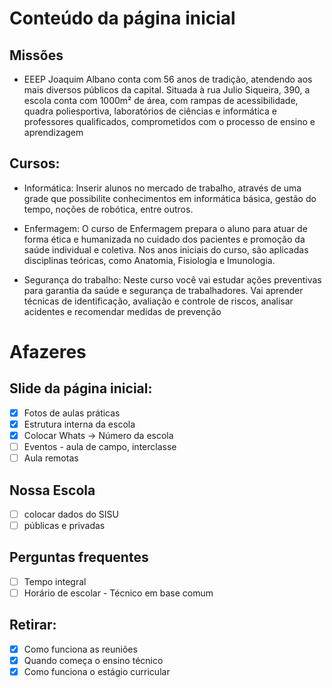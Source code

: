 # Conteúdo da página inicial

## Missões
- EEEP Joaquim Albano conta com 56 anos de tradição, atendendo aos mais diversos públicos da capital.
  Situada à rua Julio Siqueira, 390, a escola conta com 1000m² de área, com rampas de acessibilidade, quadra poliesportiva, laboratórios de ciências e informática e professores qualificados, comprometidos com o processo de ensino e aprendizagem

## Cursos:

- Informática: Inserir alunos no mercado de trabalho, através de uma grade que possibilite conhecimentos em informática básica, gestão do tempo, noções de robótica, entre outros.

- Enfermagem: O curso de Enfermagem prepara o aluno para atuar de forma ética e humanizada no cuidado dos pacientes e promoção da saúde individual e coletiva. Nos anos iniciais do curso, são aplicadas disciplinas teóricas, como Anatomia, Fisiologia e Imunologia.

- Segurança do trabalho: Neste curso você vai estudar ações preventivas para garantia da saúde e segurança de trabalhadores. Vai aprender técnicas de identificação, avaliação e controle de riscos, analisar acidentes e recomendar medidas de prevenção


# Afazeres

## Slide da página inicial:

- [X] Fotos de aulas práticas
- [X] Estrutura interna da escola
- [X] Colocar Whats -> Número da escola
- [ ] Eventos  - aula de campo, interclasse
- [ ] Aula remotas

## Nossa Escola

- [ ] colocar dados do SISU
- [ ] públicas e privadas

## Perguntas frequentes
- [ ] Tempo integral
- [ ] Horário de escolar - Técnico em base comum

## Retirar:
- [X] Como funciona as reuniões
- [X] Quando começa o ensino técnico
- [X] Como funciona o estágio curricular